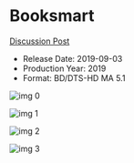 # Booksmart

[Discussion Post](https://www.avsforum.com/threads/bass-eq-for-filtered-movies.2995212/post-58449456)

* Release Date: 2019-09-03
* Production Year: 2019
* Format: BD/DTS-HD MA 5.1

![img 0](https://i.imgur.com/1U2jghq.jpg)

![img 1](https://i.imgur.com/QliUkLB.png)

![img 2](https://i.imgur.com/g2kUUM2.jpg)

![img 3](https://i.imgur.com/UgB27qQ.png)

